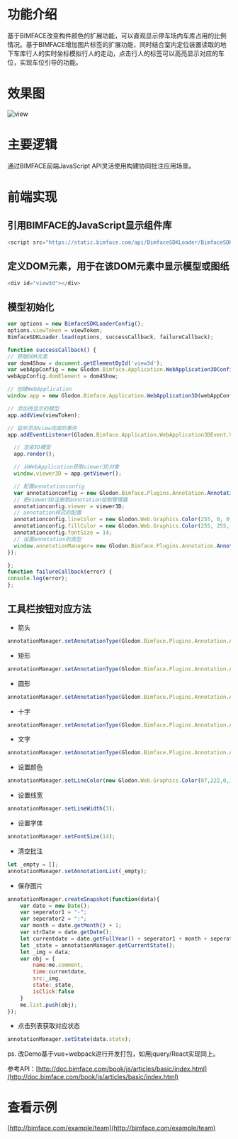 # 功能介绍

基于BIMFACE改变构件颜色的扩展功能，可以直观显示停车场内车库占用的比例情况。基于BIMFACE增加图片标签的扩展功能，同时结合室内定位装置读取的地下车库行人的实时坐标模拟行人的走动，点击行人的标签可以高亮显示对应的车位，实现车位引导的功能。

# 效果图
![view](resources/img/view.jpg)

# 主要逻辑

通过BIMFACE前端JavaScript API灵活使用构建协同批注应用场景。

# 前端实现

## 引用BIMFACE的JavaScript显示组件库
```javascript
<script src="https://static.bimface.com/api/BimfaceSDKLoader/BimfaceSDKLoader@latest-release.js" charset="utf-8"></script>
```
## 定义DOM元素，用于在该DOM元素中显示模型或图纸
```javascript
<div id="view3d"></div>
```
## 模型初始化
```javascript
var options = new BimfaceSDKLoaderConfig();
options.viewToken = viewToken;
BimfaceSDKLoader.load(options, successCallback, failureCallback);

function successCallback() {
// 获取DOM元素
var dom4Show = document.getElementById('view3d');
var webAppConfig = new Glodon.Bimface.Application.WebApplication3DConfig();
webAppConfig.domElement = dom4Show;

// 创建WebApplication
window.app = new Glodon.Bimface.Application.WebApplication3D(webAppConfig);

// 添加待显示的模型
app.addView(viewToken);

// 监听添加view完成的事件
app.addEventListener(Glodon.Bimface.Application.WebApplication3DEvent.ViewAdded, function () {

  // 渲染3D模型
  app.render();

  // 从WebApplication获取viewer3D对象
  window.viewer3D = app.getViewer();

  // 配置annotationconfig
  var annotationconfig = new Glodon.Bimface.Plugins.Annotation.AnnotationManagerConfig();
  // 把viewer3D注册到annotation绘制管理器
  annotationconfig.viewer = viewer3D;
  // annotation样式的配置
  annotationconfig.lineColor = new Glodon.Web.Graphics.Color(255, 0, 0, 1);
  annotationconfig.fillColor = new Glodon.Web.Graphics.Color(255, 255, 255, 0);
  annotationconfig.fontSize = 14;
  // 设置annotation的类型
  window.annotationManager= new Glodon.Bimface.Plugins.Annotation.AnnotationManager(annotationconfig);
});

};
function failureCallback(error) {
console.log(error);
};

```
## 工具栏按钮对应方法
  * 箭头
```javascript
annotationManager.setAnnotationType(Glodon.Bimface.Plugins.Annotation.AnnotationTypeOption.Arrow);
```		
  * 矩形
```javascript
annotationManager.setAnnotationType(Glodon.Bimface.Plugins.Annotation.AnnotationTypeOption.Rectangle);
```
  * 圆形
```javascript
annotationManager.setAnnotationType(Glodon.Bimface.Plugins.Annotation.AnnotationTypeOption.Circle);
```
  * 十字
```javascript
annotationManager.setAnnotationType(Glodon.Bimface.Plugins.Annotation.AnnotationTypeOption.Cross);
```
  * 文字
```javascript
annotationManager.setAnnotationType(Glodon.Bimface.Plugins.Annotation.AnnotationTypeOption.Text);
```
  * 设置颜色
```javascript
annotationManager.setLineColor(new Glodon.Web.Graphics.Color(87,222,0,1));
```
  * 设置线宽
```javascript
annotationManager.setLineWidth(3);
```
  * 设置字体
```javascript
annotationManager.setFontSize(14);
```
  * 清空批注
```javascript
let _empty = [];
annotationManager.setAnnotationList(_empty);
```
  * 保存图片
```javascript
annotationManager.createSnapshot(function(data){
	var date = new Date();
	var seperator1 = "-";
	var seperator2 = ":";
	var month = date.getMonth() + 1;
	var strDate = date.getDate();
	let currentdate = date.getFullYear() + seperator1 + month + seperator1 + strDate + " " + date.getHours() + seperator2 + date.getMinutes() + seperator2 + date.getSeconds();
	let _state = annotationManager.getCurrentState();
	let _img = data;
	var obj = {
		name:me.comment,
		time:currentdate,
		src:_img,
		state:_state,
		isClick:false
	}
	me.list.push(obj);
});
```
  * 点击列表获取对应状态
```javascript
annotationManager.setState(data.state);
```


ps. 改Demo基于vue+webpack进行开发打包，如用jquery/React实现同上。

参考API：[http://doc.bimface.com/book/js/articles/basic/index.html](http://doc.bimface.com/book/js/articles/basic/index.html)

# 查看示例

[http://bimface.com/example/team](http://bimface.com/example/team)
